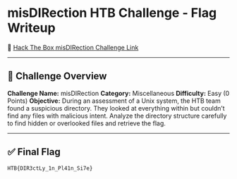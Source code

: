 # misDIRection HTB Challenge - Flag Writeup

🔗 [Hack The Box misDIRection Challenge Link](https://app.hackthebox.com/challenges/misDIRection)

---

## 🎯 Challenge Overview

**Challenge Name:** misDIRection
**Category:** Miscellaneous
**Difficulty:** Easy (0 Points)
**Objective:**
During an assessment of a Unix system, the HTB team found a suspicious directory.
They looked at everything within but couldn’t find any files with malicious intent.
Analyze the directory structure carefully to find hidden or overlooked files and retrieve the flag.

---

## ✅ Final Flag

```
HTB{DIR3ctLy_1n_Pl41n_Si7e}
```

